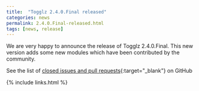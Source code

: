 ```yaml
---
title:  "Togglz 2.4.0.Final released"
categories: news
permalink: 2.4.0.Final-released.html
tags: [news, release]
---
```

We are very happy to announce the release of Togglz 2.4.0.Final. This new version adds some new modules which have been contributed by the community.

See the list of [closed issues and pull requests](https://github.com/togglz/togglz/milestone/6?closed=1){:target="_blank"} on GitHub

{% include links.html %}